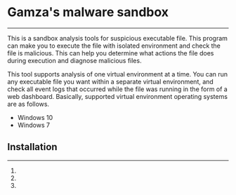 # Gamza's malware sandbox
---
This is a sandbox analysis tools for suspicious executable file. This program can make you to execute the file with isolated environment and check the file is malicious. This can help you determine what actions the file does during execution and diagnose malicious files.

This tool supports analysis of one virtual environment at a time. You can run any executable file you want within a separate virtual environment, and check all event logs that occurred while the file was running in the form of a web dashboard. Basically, supported virtual environment operating systems are as follows.
- Windows 10
- Windows 7

## Installation
---
1. 
2. 
3. 
